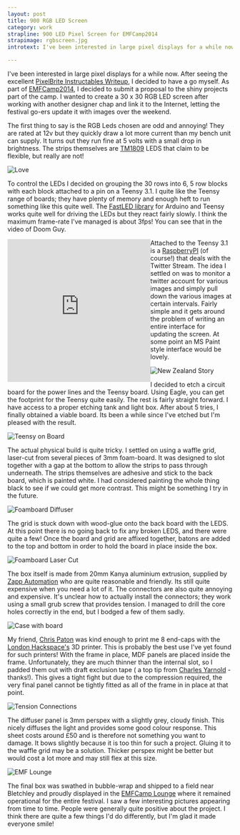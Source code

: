 ```yaml
---
layout: post
title: 900 RGB LED Screen 
category: work
strapline: 900 LED Pixel Screen for EMFCamp2014
strapimage: rgbscreen.jpg
introtext: I've been interested in large pixel displays for a while now. As part of EMFCamp2014, I decided to submit a proposal to the shiny projects part of the camp. I wanted to create a 30 x 30 RGB LED screen after working with another designer chap and link it to the Internet, letting the festival go-ers update it with images over the weekend.

---
```


I've been interested in large pixel displays for a while now. After seeing the excellent [PixelBrite Instructables Writeup](http://www.instructables.com/id/PixelBrite/), I decided to have a go myself. As part of [EMFCamp2014](http://www.emfcamp.org), I decided to submit a proposal to the shiny projects part of the camp. I wanted to create a 30 x 30 RGB LED screen after working with another designer chap and link it to the Internet, letting the festival go-ers update it with images over the weekend.

The first thing to say is the RGB Leds chosen are odd and annoying! They are rated at 12v but they quickly draw a lot more current than my bench unit can supply. It turns out they run fine at 5 volts with a small drop in brightness. The strips themselves are [TM1809](http://www.ledlightinghut.com/tm1809-digital-intelligent-led-strip-set.html) LEDS that claim to be flexible, but really are not!

![Love](https://farm4.staticflickr.com/3866/15156976315_1f2607d40a.jpg)

To control the LEDs I decided on grouping the 30 rows into 6, 5 row blocks with each block attached to a pin on a Teensy 3.1. I quite like the Teensy range of boards; they have plenty of memory and enough heft to run something like this quite well. The [FastLED library](http://fastled.io/) for Arduino and Teensy works quite well for driving the LEDs but they react fairly slowly. I think the maximum frame-rate I've managed is about 3fps! You can see that in the video of Doom Guy.

<iframe style="float:left" class="vine-embed" src="https://vine.co/v/MViiUllaTWb/embed/simple" width="320" height="320" frameborder="0"></iframe><script async src="//platform.vine.co/static/scripts/embed.js" charset="utf-8"></script>

Attached to the Teensy 3.1 is a [RaspberryPI](http://www.raspberrypi.org/) (of course!) that deals with the Twitter Stream. The idea I settled on was to monitor a twitter account for various images and simply pull down the various images at certain intervals. Fairly simple and it gets around the problem of writing an entire interface for updating the screen. At some point an MS Paint style interface would be lovely.

![New Zealand Story](https://farm6.staticflickr.com/5580/15133947106_d7d108ec80.jpg)

I decided to etch a circuit board for the power lines and the Teensy board. Using Eagle, you can get the footprint for the Teensy quite easily. The rest is fairly straight forward. I have access to a proper etching tank and light box. After about 5 tries, I finally obtained a viable board. Its been a while since I've etched but I'm pleased with the result.

<div class="clearfix"></div>

![Teensy on Board](https://farm6.staticflickr.com/5569/15133958786_f6c5d9b3fd.jpg)

The actual physical build is quite tricky. I settled on using a waffle grid, laser-cut from several pieces of 3mm foam-board. It was designed to slot together with a gap at the bottom to allow the strips to pass through underneath. The strips themselves are adhesive and stick to the back board, which is painted white. I had considered painting the whole thing black to see if we could get more contrast. This might be something I try in the future.

![Foamboard Diffuser](https://farm4.staticflickr.com/3916/14970418668_aed42f07d0.jpg)

The grid is stuck down with wood-glue onto the back board with the LEDS. At this point there is no going back to fix any broken LEDS, and there were quite a few! Once the board and grid are affixed together, batons are added to the top and bottom in order to hold the board in place inside the box.

![Foamboard Laser Cut](https://farm6.staticflickr.com/5560/15156592892_62813cc8e8.jpg)

The box itself is made from 20mm Kanya aluminium extrusion, supplied by [Zapp Automation](http://www.zappautomation.co.uk/) who are quite reasonable and friendly. Its still quite expensive when you need a lot of it. The connectors are also quite annoying and expensive. It's unclear how to actually install the connectors; they work using a small grub screw that provides tension. I managed to drill the core holes correctly in the end, but I bodged a few of them sadly.

![Case with board](https://farm4.staticflickr.com/3837/14970409617_8f47d096d4.jpg)

My friend, [Chris Paton](https://www.facebook.com/chris.paton.507?fref=ts) was kind enough to print me 8 end-caps with the [London Hackspace's](http://london.hackspace.org.uk) 3D printer. This is probably the best use I've yet found for such printers! With the frame in place, MDF panels are placed inside the frame. Unfortunately, they are much thinner than the internal slot, so I padded them out with draft exclusion tape ( a top tip from [Charles Yarnold](https://twitter.com/CharlesYarnold) - thanks!). This gives a tight fight but due to the compression required, the very final panel cannot be tightly fitted as all of the frame in in place at that point.

![Tension Connections](https://farm6.staticflickr.com/5586/14970252239_8ed9b24a21.jpg)

The diffuser panel is 3mm perspex with a slightly grey, cloudy finish. This nicely diffuses the light and provides some good colour response. This sheet costs around £50 and is therefore not something you want to damage. It bows slightly because it is too thin for such a project. Gluing it to the waffle grid may be a solution. Thicker perspex might be better but would cost a lot more and may still flex at this size.

![EMF Lounge](https://farm4.staticflickr.com/3923/15156635162_ac4368a204.jpg)

The final box was swathed in bubble-wrap and shipped to a field near Bletchley and proudly displayed in the [EMFCamp Lounge](http://www.emfcamp.org) where it remained operational for the entire festival. I saw a few interesting pictures appearing from time to time. People were generally quite positive about the project. I think there are quite a few things I'd do differently, but I'm glad it made everyone smile!
